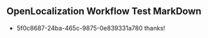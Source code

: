 ## OpenLocalization Workflow Test MarkDown
* 5f0c8687-24ba-465c-9875-0e839331a780 thanks!

<!--HONumber=Aug16_HO1-->


